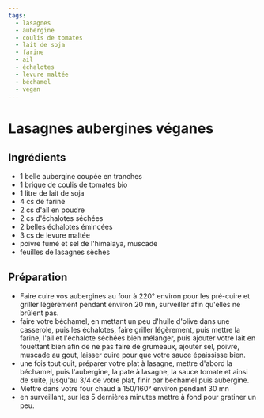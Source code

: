```yaml
---
tags:
  - lasagnes
  - aubergine
  - coulis de tomates
  - lait de soja
  - farine
  - ail
  - échalotes
  - levure maltée
  - béchamel
  - vegan
---
```


# Lasagnes aubergines véganes

## Ingrédients

- 1 belle aubergine coupée en tranches
- 1 brique de coulis de tomates bio
- 1 litre de lait de soja
- 4 cs de farine
- 2 cs d'ail en poudre
- 2 cs d'échalotes séchées
- 2 belles échalotes émincées
- 3 cs de levure maltée
- poivre fumé et sel de l'himalaya, muscade
- feuilles de lasagnes sèches

## Préparation

- Faire cuire vos aubergines au four à 220° environ pour les pré-cuire et griller légèrement pendant environ 20 mn, surveiller afin qu'elles ne brûlent pas.
- faire votre béchamel, en mettant un peu d'huile d'olive dans une casserole, puis les échalotes, faire griller légèrement, puis mettre la farine, l'ail et l'échalote séchées bien mélanger, puis ajouter votre lait en fouettant bien afin de ne pas faire de grumeaux, ajouter sel, poivre, muscade au gout, laisser cuire pour que votre sauce épaississe bien.
- une fois tout cuit, préparer votre plat à lasagne, mettre d'abord la béchamel, puis l'aubergine, la pate à lasagne, la sauce tomate et ainsi de suite, jusqu'au 3/4 de votre plat, finir par bechamel puis aubergine.
- Mettre dans votre four chaud à 150/160° environ pendant 30 mn
- en surveillant, sur les 5 dernières minutes mettre à fond pour gratiner un peu.
